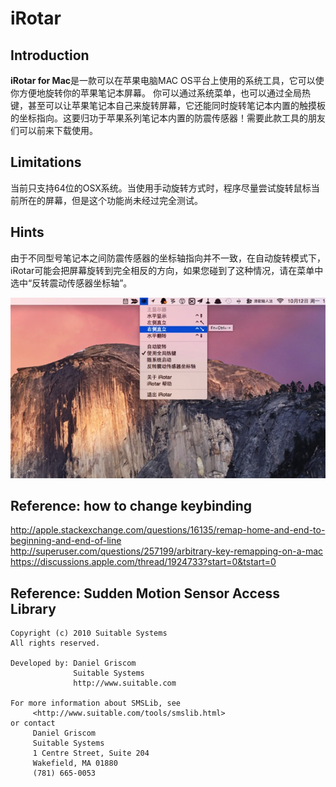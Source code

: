# iRotar


## Introduction

**iRotar for Mac**是一款可以在苹果电脑MAC OS平台上使用的系统工具，它可以使你方便地旋转你的苹果笔记本屏幕。 你可以通过系统菜单，也可以通过全局热键，甚至可以让苹果笔记本自己来旋转屏幕，它还能同时旋转笔记本内置的触摸板的坐标指向。这要归功于苹果系列笔记本内置的防震传感器！需要此款工具的朋友们可以前来下载使用。


## Limitations

当前只支持64位的OSX系统。当使用手动旋转方式时，程序尽量尝试旋转鼠标当前所在的屏幕，但是这个功能尚未经过完全测试。


## Hints

由于不同型号笔记本之间防震传感器的坐标轴指向并不一致，在自动旋转模式下，iRotar可能会把屏幕旋转到完全相反的方向，如果您碰到了这种情况，请在菜单中选中“反转震动传感器坐标轴”。

![screenshot-01](images/screenshot-01.png)


## Reference: how to change keybinding

http://apple.stackexchange.com/questions/16135/remap-home-and-end-to-beginning-and-end-of-line
http://superuser.com/questions/257199/arbitrary-key-remapping-on-a-mac
https://discussions.apple.com/thread/1924733?start=0&tstart=0


## Reference: Sudden Motion Sensor Access Library

```
Copyright (c) 2010 Suitable Systems
All rights reserved.

Developed by: Daniel Griscom
              Suitable Systems
              http://www.suitable.com

For more information about SMSLib, see
     <http://www.suitable.com/tools/smslib.html>
or contact
     Daniel Griscom
     Suitable Systems
     1 Centre Street, Suite 204
     Wakefield, MA 01880
     (781) 665-0053
```
